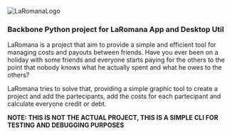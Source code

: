 ![LaRomanaLogo](https://github.com/NicolaM94/LaRomana/blob/master/logo.png)

### Backbone Python project for LaRomana App and Desktop Util

LaRomana is a project that aim to provide a simple and efficient tool for managing costs and payouts between friends. Have you ever been on a holiday with some friends and everyone starts paying for the others to the point that nobody knows what he actually spent and what he owes to the others?

LaRomana tries to solve that, providing a simple graphic tool to create a project and add the partecipants, add the costs for each partecipant and calculate everyone credit or debt.

**NOTE: THIS IS NOT THE ACTUAL PROJECT, THIS IS A SIMPLE CLI FOR TESTING AND DEBUGGING PURPOSES**
